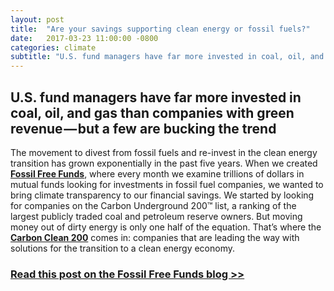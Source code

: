 ```yaml
---
layout: post
title:  "Are your savings supporting clean energy or fossil fuels?"
date:   2017-03-23 11:00:00 -0800
categories: climate
subtitle: "U.S. fund managers have far more invested in coal, oil, and gas than companies with green revenue — but a few are bucking the trend"
---
```

## U.S. fund managers have far more invested in coal, oil, and gas than companies with green revenue — but a few are bucking the trend

The movement to divest from fossil fuels and re-invest in the clean energy transition has grown exponentially in the past five years. When we created [**Fossil Free Funds**][fff], where every month we examine trillions of dollars in mutual funds looking for investments in fossil fuel companies, we wanted to bring climate transparency to our financial savings. We started by looking for companies on the Carbon Underground 200™ list, a ranking of the largest publicly traded coal and petroleum reserve owners. But moving money out of dirty energy is only one half of the equation. That’s where the [**Carbon Clean 200**][clean200] comes in: companies that are leading the way with solutions for the transition to a clean energy economy.

### [Read this post on the Fossil Free Funds blog >>](https://fossilfreefunds.org/blog/2017/03/23/are-your-savings-supporting-clean-energy-or-fossil-fuels.html)

[fff]: https://fossilfreefunds.org/
[clean200]: https://www.clean200.org/
